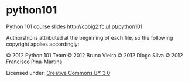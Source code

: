 python101
=========

Python 101 course slides
<http://cobig2.fc.ul.pt/python101>

Authorship is attributed at the beginning of each file, so the following copyright applies accordingly:

&copy; 2012 Python 101 Team
&copy; 2012 Bruno Vieira
&copy; 2012 Diogo Silva
&copy; 2012 Francisco Pina-Martins

Licensed under: [Creative Commons BY 3.0](http://creativecommons.org/licenses/by/3.0)
